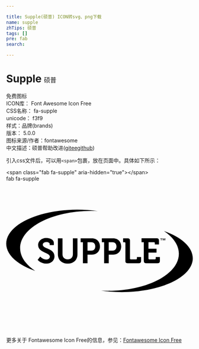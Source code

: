 ```yaml
---

title: Supple(硕普) ICON转svg、png下载
name: supple
zhTips: 硕普
tags: []
pre: fab
search: 

---
```


# Supple  <small style="font-size: 60%;font-weight: 100">硕普</small>


<div class="detail-page">
<p>
<span><span class="badge-success badge">免费图标</span> </span>
<br/>
<span>
ICON库：
<span class="badge-secondary badge">Font Awesome Icon Free</span> 
</span>
<br/>
<span>
CSS名称：
<span class="badge-secondary badge">fa-supple</span> 
</span>
<br/>
<span>
unicode：
<span class="badge-secondary badge">f3f9</span> 
<copy-btn content='f3f9' btn-title=""></copy-btn>
<copy-btn :content='String.fromCodePoint(parseInt("f3f9", 16))' btn-title="复制U"></copy-btn>
</span><br/><span>样式：<span class="badge-light badge">品牌(brands)</span></span>
<br/>
<span>
版本：
<span class="badge-secondary badge">5.0.0</span> 
</span>
<br/>
<span>图标来源/作者：<span class="badge-light badge">fontawesome</span></span> 
<br/>
<span class="zh-detail">中文描述：<span class="badge-primary badge">硕普</span><span class="help-link"><span>帮助改进</span>(<a href="https://gitee.com/liuwave/icon-helper/edit/master/json/fontawesome/brands/supple.json" target="_blank" rel="noopener noreferrer">gitee</a><a href="https://github.com/liuwave/icon-helper/edit/master/json/fontawesome/brands/supple.json" target="_blank" rel="noopener noreferrer">github</a></span>)</span><br/>
</p>
</div>
<div class="alert alert-dark">
  <i class="fab fa-supple fa-xs"></i>
  <i class="fab fa-supple fa-sm"></i>
  <i class="fab fa-supple fa-lg"></i>
  <i class="fab fa-supple fa-2x"></i>
  <i class="fab fa-supple fa-3x"></i>
  <i class="fab fa-supple fa-5x"></i>
  <i class="fab fa-supple fa-7x"></i>
</div>
<div>
  <p>引入css文件后，可以用<code>&lt;span&gt;</code>包裹，放在页面中。具体如下所示：    
  </p>
  <div class="alert alert-primary" style="font-size: 14px">
    &lt;span class="fab fa-supple" aria-hidden="true"&gt;&lt;/span&gt;
    <copy-btn content='<span class="fab fa-supple" aria-hidden="true"></span>'></copy-btn>
  </div>
  <div class="alert alert-secondary">
    <i class="fab fa-supple"
    style="font-size: 24px"
    aria-hidden="true"></i> fab fa-supple
    <copy-btn content="fab fa-supple" btn-title="复制图标名称"></copy-btn>
  </div>
</div>
<div id="svg" class="svg-wrap">
<svg xmlns="http://www.w3.org/2000/svg" viewBox="0 0 640 512"><path d="M640 262.5c0 64.1-109 116.1-243.5 116.1-24.8 0-48.6-1.8-71.1-5 7.7.4 15.5.6 23.4.6 134.5 0 243.5-56.9 243.5-127.1 0-29.4-19.1-56.4-51.2-78 60 21.1 98.9 55.1 98.9 93.4zM47.7 227.9c-.1-70.2 108.8-127.3 243.3-127.6 7.9 0 15.6.2 23.3.5-22.5-3.2-46.3-4.9-71-4.9C108.8 96.3-.1 148.5 0 212.6c.1 38.3 39.1 72.3 99.3 93.3-32.3-21.5-51.5-48.6-51.6-78zm60.2 39.9s10.5 13.2 29.3 13.2c17.9 0 28.4-11.5 28.4-25.1 0-28-40.2-25.1-40.2-39.7 0-5.4 5.3-9.1 12.5-9.1 5.7 0 11.3 2.6 11.3 6.6v3.9h14.2v-7.9c0-12.1-15.4-16.8-25.4-16.8-16.5 0-28.5 10.2-28.5 24.1 0 26.6 40.2 25.4 40.2 39.9 0 6.6-5.8 10.1-12.3 10.1-11.9 0-20.7-10.1-20.7-10.1l-8.8 10.9zm120.8-73.6v54.4c0 11.3-7.1 17.8-17.8 17.8-10.7 0-17.8-6.5-17.8-17.7v-54.5h-15.8v55c0 18.9 13.4 31.9 33.7 31.9 20.1 0 33.4-13 33.4-31.9v-55h-15.7zm34.4 85.4h15.8v-29.5h15.5c16 0 27.2-11.5 27.2-28.1s-11.2-27.8-27.2-27.8h-39.1v13.4h7.8v72zm15.8-43v-29.1h12.9c8.7 0 13.7 5.7 13.7 14.4 0 8.9-5.1 14.7-14 14.7h-12.6zm57 43h15.8v-29.5h15.5c16 0 27.2-11.5 27.2-28.1s-11.2-27.8-27.2-27.8h-39.1v13.4h7.8v72zm15.7-43v-29.1h12.9c8.7 0 13.7 5.7 13.7 14.4 0 8.9-5 14.7-14 14.7h-12.6zm57.1 34.8c0 5.8 2.4 8.2 8.2 8.2h37.6c5.8 0 8.2-2.4 8.2-8.2v-13h-14.3v5.2c0 1.7-1 2.6-2.6 2.6h-18.6c-1.7 0-2.6-1-2.6-2.6v-61.2c0-5.7-2.4-8.2-8.2-8.2H401v13.4h5.2c1.7 0 2.6 1 2.6 2.6v61.2zm63.4 0c0 5.8 2.4 8.2 8.2 8.2H519c5.7 0 8.2-2.4 8.2-8.2v-13h-14.3v5.2c0 1.7-1 2.6-2.6 2.6h-19.7c-1.7 0-2.6-1-2.6-2.6v-20.3h27.7v-13.4H488v-22.4h19.2c1.7 0 2.6 1 2.6 2.6v5.2H524v-13c0-5.7-2.5-8.2-8.2-8.2h-51.6v13.4h7.8v63.9zm58.9-76v5.9h1.6v-5.9h2.7v-1.2h-7v1.2h2.7zm5.7-1.2v7.1h1.5v-5.7l2.3 5.7h1.3l2.3-5.7v5.7h1.5v-7.1h-2.3l-2.1 5.1-2.1-5.1h-2.4z"/></svg>
</div>
<detail full-name='fa-supple'></detail>
    
<div><p>更多关于  Fontawesome Icon Free的信息，参见：<a target="_blank" href="https://iconhelper.cn/fontawesome.html">Fontawesome Icon Free</a>
</p></div>
